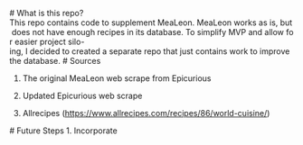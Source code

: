 # What is this repo?
This repo contains code to supplement MeaLeon. MeaLeon works as is, but does not have enough recipes in its database. To simplify MVP and allow for easier project silo-ing, I decided to created a separate repo that just contains work to improve the database.
# Sources
1. The original MeaLeon web scrape from Epicurious

2. Updated Epicurious web scrape

3. Allrecipes (https://www.allrecipes.com/recipes/86/world-cuisine/)

# Future Steps
1. Incorporate 
